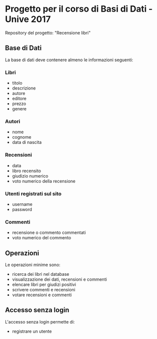 # Progetto per il corso di Basi di Dati - Unive 2017

Repository del progetto: "Recensione libri"

## Base di Dati

La base di dati deve contenere almeno le informazioni seguenti:

 ### Libri
 - titolo
 - descrizione
 - autore 
 - editore 
 - prezzo 
 - genere
 
 ### Autori
 - nome
 - cognome
 - data di nascita
 
 ### Recensioni
 - data
 - libro recensito
 - giudizio numerico
 - voto numerico della recensione
 
 ### Utenti registrati sul sito
 - username
 - password
 
 ### Commenti
 - recensione o commento commentati
 - voto numerico del commento
 
## Operazioni
Le operazioni minime sono:
- ricerca dei libri nel database
- visualizzazione dei dati, recensioni e commenti
- elencare libri per giudizi positivi
- scrivere commenti e recensioni
- votare recensioni e commenti

## Accesso senza login
L'accesso senza login permette di:
- registrare un utente 
